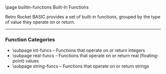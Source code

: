 \page builtin-functions Built-In Functions

Retro Rocket BASIC provides a set of built-in functions, grouped by the type of value they operate on or return.

---

### Function Categories

* \subpage int-funcs – Functions that operate on or return integers
* \subpage real-funcs – Functions that operate on or return real (floating-point) values
* \subpage string-funcs – Functions that operate on or return strings
